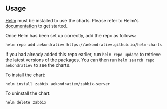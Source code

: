 ## Usage

[Helm](https://helm.sh) must be installed to use the charts.  Please refer to
Helm's [documentation](https://helm.sh/docs) to get started.

Once Helm has been set up correctly, add the repo as follows:

    helm repo add aekondratiev https://aekondratiev.github.io/helm-charts

If you had already added this repo earlier, run `helm repo update` to retrieve
the latest versions of the packages.  You can then run `helm search repo
aekondratiev` to see the charts.

To install the <chart-name> chart:

    helm install zabbix aekondratiev/zabbix-server

To uninstall the chart:

    helm delete zabbix
